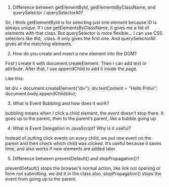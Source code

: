 
1. Difference between getElementById, getElementsByClassName, and querySelector / querySelectorAll?

Sir, I think getElementById is for selecting just one element because ID is always unique.
If I use getElementsByClassName, it gives me a list of elements with that class.
But querySelector is more flexible… I can use CSS selectors like #id, .class. It only gives the first one.
And querySelectorAll gives all the matching elements.

2. How do you create and insert a new element into the DOM?

First I create it with document.createElement. Then I can add text or attribute. After that, I use appendChild to add it inside the page.

Like this:

let div = document.createElement("div");
div.textContent = "Hello Pritivi";
document.body.appendChild(div);


3. What is Event Bubbling and how does it work?

bubbling means when I click a child element, the event doesn’t stop there. It goes up to the parent, then to the parent’s parent, like a bubble going up.

4. What is Event Delegation in JavaScript? Why is it useful?

Instead of putting click events on every child, we put one event on the parent and then check which child was clicked.
It’s useful because it saves time, and also works if new elements are added later.

5. Difference between preventDefault() and stopPropagation()?

preventDefault() stops the browser’s normal action, like link not opening or form not submitting. we did it in the class also.
stopPropagation() stops the event from going up to the parent.